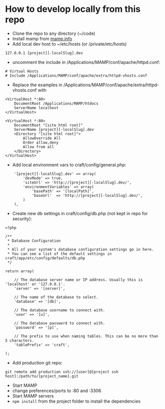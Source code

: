 # How to develop locally from this repo
-  Clone the repo to any directory (~/code)
-  Install mamp from [mamp.info](http://www.mamp.info)
-  Add local dev host to ~/etc/hosts (or /private/etc/hosts)
```
127.0.0.1 [project][-localSlug].dev
```
-  uncomment the include in /Applications/MAMP/conf/apache/httpd.conf:
```
# Virtual Hosts
# Include /Applications/MAMP/conf/apache/extra/httpd-vhosts.conf
```
-  Replace the examples in /Applications/MAMP/conf/apache/extra/httpd-vhosts.conf with
```
<VirtualHost *:80>
    DocumentRoot /Applications/MAMP/htdocs
    ServerName localhost
</VirtualHost>

<VirtualHost *:80>
    DocumentRoot "[site html root]"
    ServerName [project][-localSlug].dev
    <Directory "[site html root]">
        AllowOverride All
        Order allow,deny
        Allow from all
    </Directory>
</VirtualHost>
```
-  Add local environment vars to craft/config/general.php:
```
    '[project][-localSlug].dev' => array(
        'devMode' => true,
        'siteUrl' => 'http://[project][-localSlug].dev/',
        'environmentVariables' => array(
            'basePath' => '[localPath]',
            'baseUrl'  => 'http://[project][-localSlug].dev/',
        )
    ),
```
-  Create new db settings in craft/config/db.php (not kept in repo for security):
```
<?php

/**
 * Database Configuration
 *
 * All of your system's database configuration settings go in here.
 * You can see a list of the default settings in craft/app/etc/config/defaults/db.php
 */

return array(

    // The database server name or IP address. Usually this is 'localhost' or '127.0.0.1'.
    'server' => '[server]',

    // The name of the database to select.
    'database' => '[db]',

    // The database username to connect with.
    'user' => '[u]',

    // The database password to connect with.
    'password' => '[p]',

    // The prefix to use when naming tables. This can be no more than 5 characters.
    'tablePrefix' => 'craft',

);
```
-  Add production git repo:
```
git remote add production ssh://[user]@[project ssh host]:/path/to/[project_name].git
```
-  Start MAMP
-  change preferences/ports to :80 and :3306
-  Start MAMP servers
-  `npm install` from the project folder to install the dependencies

